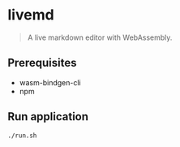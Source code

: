 # livemd

> A live markdown editor with WebAssembly.

## Prerequisites

* wasm-bindgen-cli
* npm

## Run application
`./run.sh`
